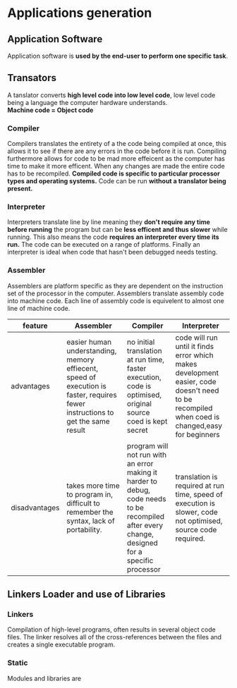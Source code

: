 # Applications generation
## Application Software
Application software is **used by the end-user to perform one specific task**. 
## Transators
A tanslator converts **high level code into low level code**, low level code being a language the computer hardware understands.
<br>
**Machine code = Object code**

### Compiler
Compilers translates the entirety of a the code being compiled at once, this allows it to see if there are any errors in the code before it is run. Compiling furthermore allows for code to be mad more effeicent as the computer has time to make it more efficent. When any changes are made the entire code has to be recompiled. **Compiled code is specific to particular processor types and operating systems.** Code can be run **without a translator being present.**

### Interpreter
Interpreters translate line by line meaning they **don't require any time before running** the program but can be **less efficent and thus slower** while running. This also means the code **requires an interpreter every time its run.** The code can be executed on a range of platforms. Finally an interpreter is ideal when code that hasn't been debugged needs testing.

### Assembler
Assemblers are platform specific as they are dependent on the instruction set of the processor in the computer. Assemblers translate assembly code into machine code. Each line of assembly code is equivelent to almost one line of machine code.

feature |Assembler|Compiler|Interpreter
--|--------|-----------|---------
advantages|easier human understanding, memory effiecent, speed of execution is faster, requires fewer instructions to get the same result|no initial translation at run time, faster execution, code is optimised, original source coed is kept secret|code will run until it finds error which makes development easier, code doesn't need to be recompiled when coed is changed,easy for beginners
disadvantages|takes more time to program in, difficult to remember the syntax, lack of portability.|program will not run with an error making it harder to debug, code needs to be recompiled after every change, designed for a specific processor| translation is required at run time, speed of execution is slower, code not optimised, source code required.

## Linkers Loader and use of Libraries
### Linkers
Compilation of high-level programs, often results in several object code files. The linker resolves all of the cross-references between the files and creates a single executable program.
### Static
Modules and libraries are 
